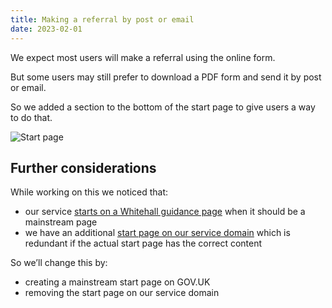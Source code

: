 ```yaml
---
title: Making a referral by post or email
date: 2023-02-01
---
```


We expect most users will make a referral using the online form.

But some users may still prefer to download a PDF form and send it by post or email.

So we added a section to the bottom of the start page to give users a way to do that.

![Start page](start-page.png)

## Further considerations

While working on this we noticed that:

- our service [starts on a Whitehall guidance page](https://www.gov.uk/guidance/teacher-misconduct-referring-a-case) when it should be a mainstream page
- we have an additional [start page on our service domain](https://refer-serious-misconduct.education.gov.uk/start) which is redundant if the actual start page has the correct content

So we’ll change this by:

- creating a mainstream start page on GOV.UK
- removing the start page on our service domain



